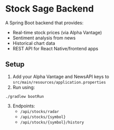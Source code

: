 
# Stock Sage Backend

A Spring Boot backend that provides:
- Real-time stock prices (via Alpha Vantage)
- Sentiment analysis from news
- Historical chart data
- REST API for React Native/frontend apps

## Setup

1. Add your Alpha Vantage and NewsAPI keys to `src/main/resources/application.properties`
2. Run using:
```
./gradlew bootRun
```
3. Endpoints:
   - `/api/stocks/radar`
   - `/api/stocks/{symbol}`
   - `/api/stocks/{symbol}/history`
